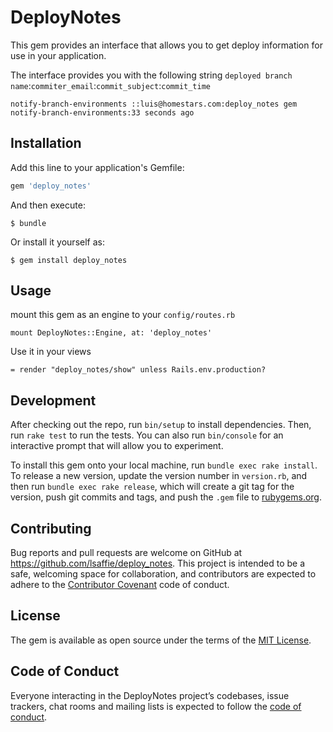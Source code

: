 # DeployNotes

This gem provides an interface that allows you to get deploy information for use in your application.

The interface provides you with the following string
`deployed branch name`:`commiter_email`:`commit_subject`:`commit_time`

`notify-branch-environments ::luis@homestars.com:deploy_notes gem notify-branch-environments:33 seconds ago`

## Installation

Add this line to your application's Gemfile:

```ruby
gem 'deploy_notes'
```

And then execute:

    $ bundle

Or install it yourself as:

    $ gem install deploy_notes

## Usage

mount this gem as an engine to your `config/routes.rb`

`mount DeployNotes::Engine, at: 'deploy_notes'`

Use it in your views

`= render "deploy_notes/show" unless Rails.env.production?`

## Development

After checking out the repo, run `bin/setup` to install dependencies. Then, run `rake test` to run the tests. You can also run `bin/console` for an interactive prompt that will allow you to experiment.

To install this gem onto your local machine, run `bundle exec rake install`. To release a new version, update the version number in `version.rb`, and then run `bundle exec rake release`, which will create a git tag for the version, push git commits and tags, and push the `.gem` file to [rubygems.org](https://rubygems.org).

## Contributing

Bug reports and pull requests are welcome on GitHub at https://github.com/lsaffie/deploy_notes. This project is intended to be a safe, welcoming space for collaboration, and contributors are expected to adhere to the [Contributor Covenant](http://contributor-covenant.org) code of conduct.

## License

The gem is available as open source under the terms of the [MIT License](https://opensource.org/licenses/MIT).

## Code of Conduct

Everyone interacting in the DeployNotes project’s codebases, issue trackers, chat rooms and mailing lists is expected to follow the [code of conduct](https://github.com/lsaffie/deploy_notes/blob/master/CODE_OF_CONDUCT.md).
